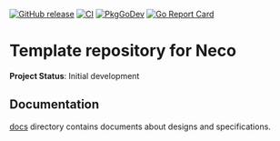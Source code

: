 [![GitHub release](https://img.shields.io/github/release/cybozu-go/cat-gate.svg?maxAge=60)][releases]
[![CI](https://github.com/cybozu-go/cat-gate/actions/workflows/ci.yaml/badge.svg)](https://github.com/cybozu-go/cat-gate/actions/workflows/ci.yaml)
[![PkgGoDev](https://pkg.go.dev/badge/github.com/cybozu-go/cat-gate?tab=overview)](https://pkg.go.dev/github.com/cybozu-go/cat-gate?tab=overview)
[![Go Report Card](https://goreportcard.com/badge/github.com/cybozu-go/cat-gate)](https://goreportcard.com/report/github.com/cybozu-go/cat-gate)

Template repository for Neco
============================

**Project Status**: Initial development

## Documentation

[docs](docs/) directory contains documents about designs and specifications.

[releases]: https://github.com/cybozu-go/cat-gate/releases
